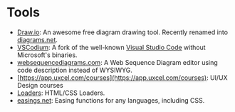 # Tools

- [Draw.io](https://app.diagrams.net/): An awesome free diagram drawing tool. Recently renamed into [diagrams.net](https://diagrams.net).
- [VSCodium](https://vscodium.com/): A fork of the well-known [Visual Studio Code](https://code.visualstudio.com/) without Microsoft's binaries.
- [websequencediagrams.com](https://www.websequencediagrams.com/): A Web Sequence Diagram editor using code description instead of WYSIWYG.
- [https://app.uxcel.com/courses](https://app.uxcel.com/courses): UI/UX Design courses
- [Loaders](https://cssloaders.github.io/): HTML/CSS Loaders.
- [easings.net](https://easings.net/): Easing functions for any languages, including CSS.
